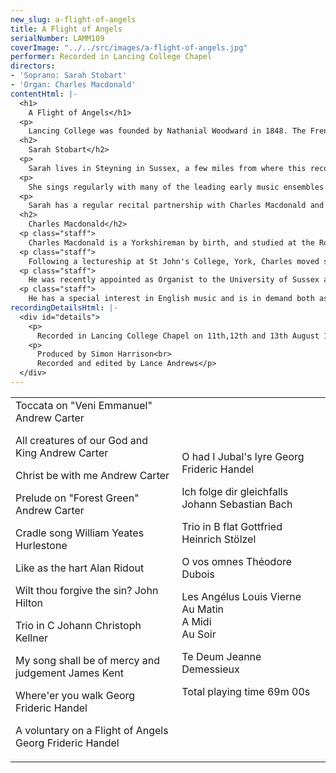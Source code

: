 ```yaml
---
new_slug: a-flight-of-angels
title: A Flight of Angels
serialNumber: LAMM109
coverImage: "../../src/images/a-flight-of-angels.jpg"
performer: Recorded in Lancing College Chapel
directors:
- 'Soprano: Sarah Stobart'
- 'Organ: Charles Macdonald'
contentHtml: |-
  <h1>
    A Flight of Angels</h1>
  <p>
    Lancing College was founded by Nathanial Woodward in 1848. The French Gothic chapel in which this recording was made towers over the Adur valley. It guards the port of Shoreham and is dedicated to the saints Mary and Nicolas after the town's ancient churches. Many will know it as a landmark from the coast road, railway, South Downs Way or even Shoreham's increasingly busy airport which attempted to feature (without success) in this recording. Follow the Adur inland or the South Downs to East or West and the legend and the antiquity which drew composers such as John Ireland and Sir Arnold Bax to the county provides rich experience. The sequence of pieces on this disc is a spiritual pilgrimage and a celebration of 150 years of the college.</p>
  <h2>
    Sarah Stobart</h2>
  <p>
    Sarah lives in Steyning in Sussex, a few miles from where this recording was made. On graduating from the Birmingham School of Music, where she studied with Pamela Cook, she undertook further studies in London with Jessica Cash and has since gained a considerable reputation as an oratorio soloist and recitalist, performing throughout the United Kingdom.</p>
  <p>
    She sings regularly with many of the leading early music ensembles and has broadcast and recorded with the Hilliard Ensemble, the Taverner Consort and Choir and the Choir of the Enlightenment. With these and other groups she has appeared at numerous festivals in the United Kingdom and Europe, including Edinburgh, Bath, Paris, Ravenna, Beaune and Zurich, as well as the BBC Proms.</p>
  <p>
    Sarah has a regular recital partnership with Charles Macdonald and is a member of a number of small ensembles. She also partners her sister, Carolyn Chadwick, in the soprano duo Cara Sorella.</p>
  <h2>
    Charles Macdonald</h2>
  <p class="staff">
    Charles Macdonald is a Yorkshireman by birth, and studied at the Royal Manchester College of Music before becoming organ scholar and a Deputy Organist at York Minster under Dr Francis Jackson.</p>
  <p class="staff">
    Following a lectureship at St John's College, York, Charles moved south, becoming Organist and Librarian at Cranleigh School. Since moving to Sussex he has been sometime director of the Brighton Consort, and at St Andrew's Collegiate Church in Steyning.</p>
  <p class="staff">
    He was recently appointed as Organist to the University of Sussex and owns "Macdonald Music Service" in Steyning, a leading music retailer serving the South East of England, specialising in organ and choral music publications.</p>
  <p class="staff">
    He has a special interest in English music and is in demand both as a recitalist and accompanist.</p>
recordingDetailsHtml: |-
  <div id="details">
    <p>
      Recorded in Lancing College Chapel on 11th,12th and 13th August 1998</p>
    <p>
      Produced by Simon Harrison<br>
      Recorded and edited by Lance Andrews</p>
  </div>
---
```


<table class="tracktable">
  <tbody>
    <tr>
      <td class="column1">
        Toccata on "Veni Emmanuel" <span class="composer">Andrew Carter</span>
        <p>
          All creatures of our God and King <span class="composer"> Andrew Carter</span></p>
        <p>
          Christ be with me<span class="composer"> Andrew Carter</span></p>
        <p>
          Prelude on "Forest Green" <span class="composer">Andrew Carter</span></p>
        <p>
          Cradle song <span class="composer">William Yeates Hurlestone</span></p>
        <p>
          Like as the hart <span class="composer">Alan Ridout</span></p>
        <p>
          Wilt thou forgive the sin?<span class="composer"> John Hilton</span></p>
        <p>
          Trio in C <span class="composer">Johann Christoph Kellner</span></p>
        <p>
          My song shall be of mercy and judgement <span class="composer">James Kent</span></p>
        <p>
          Where'er you walk <span class="composer">Georg Frideric Handel </span></p>
        <p>
          A voluntary on a Flight of Angels<span class="composer"> Georg Frideric Handel</span></p>
      </td>
      <td class="column2">
        O had I Jubal's lyre <span class="composer">Georg Frideric Handel</span>
        <p>
          Ich folge dir gleichfalls<span class="composer"> Johann Sebastian Bach</span></p>
        <p>
          Trio in B flat <span class="composer">Gottfried Heinrich Stölzel</span></p>
        <p>
          O vos omnes <span class="composer">Théodore Dubois</span></p>
        <p>
          Les Angélus <span class="composer">Louis Vierne</span><br>
          Au Matin<br>
          A Midi<br>
          Au Soir</p>
        <p>
          Te Deum <span class="composer">Jeanne Demessieux</span></p>
        <p>
          <span id="playingtime">Total playing time 69m 00s</span></p>
      </td>
    </tr>
  </tbody>
</table>
